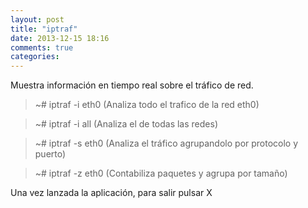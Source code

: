 ```yaml
---
layout: post
title: "iptraf"
date: 2013-12-15 18:16
comments: true
categories: 
---
```

Muestra información en tiempo real sobre el tráfico de red.

>~# iptraf -i eth0 (Analiza todo el trafico de la red eth0)

>~# iptraf -i all (Analiza el de todas las redes)

>~# iptraf -s eth0 (Analiza el tráfico agrupandolo por protocolo y puerto)

>~# iptraf -z eth0 (Contabiliza paquetes y agrupa por tamaño)

Una vez lanzada la aplicación, para salir pulsar X

